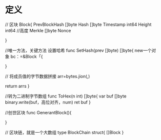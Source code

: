 # 定义

// 区块
Block{
PrevBlockHash []byte
Hash []byte
Timestamp int64
Height int64 //高度
Merkle []byte
Nonce 

}

//唯一方法，关键方法 设置哈希
func SetHash(prev []byte) []byte{
new一个对象
  bc：=&Block「{

  }
  
  // 将成员值的字节数据拼接
  arr=bytes.jion(,)


return arrs
}

  //转为二进制字节数组
func ToHex(n int) []byte{
var buf []byte
 binary.write(buf，高位对齐，num)
 ret buf
}

//创世区块
func GenerantBlock(){
  
}


// 区块链，就是一个大数组
type BlockChain struct{
 []Block
}




